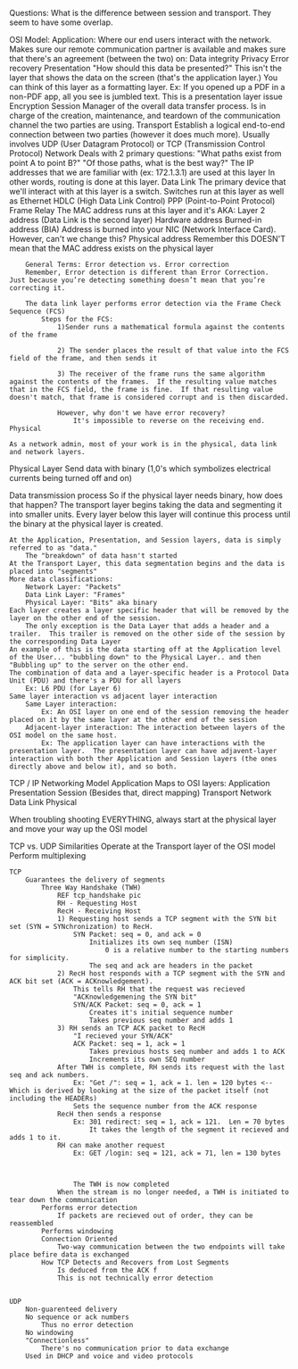 Questions: What is the difference between session and transport.  They seem to have some overlap.

OSI Model:
    Application:
        Where our end users interact with the network.
        Makes sure our remote communication partner is available and makes sure that there's an agreement (between the two) on:
            Data integrity
            Privacy
            Error recovery
    Presentation
        "How should this data be presented?"
            This isn't the layer that shows the data on the screen (that's the application layer.)
        You can think of this layer as a formatting layer.
            Ex: If you opened up a PDF in a non-PDF app, all you see is jumbled text.
                This is a presentation layer issue
        Encryption
    Session
        Manager of the overall data transfer process.
        Is in charge of the creation, maintenance, and teardown of the communication channel the two parties are using.
    Transport
        Establish a logical end-to-end connection between two parties (however it does much more).
        Usually involves UDP (User Datagram Protocol) or TCP (Transmission Control Protocol)
    Network
        Deals with 2 primary questions:
            "What paths exist from point A to point B?"
            "Of those paths, what is the best way?"
        The IP addresses that we are familiar with (ex: 172.1.3.1) are used at this layer
            In other words, routing is done at this layer.
    Data Link
        The primary device that we'll interact with at this layer is a switch.
        Switches run at this layer as well as
            Ethernet
            HDLC (High Data Link Control)
            PPP (Point-to-Point Protocol)
            Frame Relay
        The MAC address runs at this layer and it's AKA:
            Layer 2 address (Data Link is the second layer)
            Hardware address
            Burned-in address (BIA)
                Address is burned into your NIC (Network Interface Card).
                    However, can't we change this?
            Physical address
                Remember this DOESN'T mean that the MAC address exists on the physical layer

        General Terms: Error detection vs. Error correction
        Remember, Error detection is different than Error Correction.  Just because you’re detecting something doesn’t mean that you’re correcting it.

        The data link layer performs error detection via the Frame Check Sequence (FCS)
            Steps for the FCS:
                1)Sender runs a mathematical formula against the contents of the frame

                2) The sender places the result of that value into the FCS field of the frame, and then sends it

                3) The receiver of the frame runs the same algorithm against the contents of the frames.  If the resulting value matches that in the FCS field, the frame is fine.  If that resulting value doesn't match, that frame is considered corrupt and is then discarded.

                However, why don't we have error recovery?
                    It's impossible to reverse on the receiving end.
    Physical

    As a network admin, most of your work is in the physical, data link and network layers.



Physical Layer
    Send data with binary (1,0's which symbolizes electrical currents being turned off and on)

Data transmission process
    So if the physical layer needs binary, how does that happen?
        The transport layer begins taking the data and segmenting it into smaller units.  Every layer below this layer will continue this process until the binary at the physical layer is created.

    At the Application, Presentation, and Session layers, data is simply referred to as "data."
        The "breakdown" of data hasn't started
    At the Transport Layer, this data segmentation begins and the data is placed into "segments"
    More data classifications:
        Network Layer: "Packets"
        Data Link Layer: "Frames"
        Physical Layer: "Bits" aka binary
    Each layer creates a layer specific header that will be removed by the layer on the other end of the session.
        The only exception is the Data Layer that adds a header and a trailer.  This trailer is removed on the other side of the session by the corresponding Data Layer
    An example of this is the data starting off at the Application level of the User... "bubbling down" to the Physical Layer.. and then "Bubbling up" to the server on the other end.
    The combination of data and a layer-specific header is a Protocol Data Unit (PDU) and there's a PDU for all layers
        Ex: L6 PDU (for Layer 6)
    Same layer interaction vs adjacent layer interaction
        Same Layer interaction:
            Ex: An OSI layer on one end of the session removing the header placed on it by the same layer at the other end of the session
        Adjacent-layer interaction: The interaction between layers of the OSI model on the same host.
            Ex: The application layer can have interactions with the presentation layer.  The presentation layer can have adjavent-layer interaction with both ther Application and Session layers (the ones directly above and below it), and so both.

TCP / IP Networking Model
    Application
        Maps to OSI layers:
            Application
            Presentation
            Session
            (Besides that, direct mapping)
    Transport
    Network
    Data Link
    Physical

When troubling shooting EVERYTHING, always start at the physical layer and move your way up the OSI model

TCP vs. UDP
    Similarities
        Operate at the Transport layer of the OSI model
        Perform multiplexing

    TCP
        Guarantees the delivery of segments
            Three Way Handshake (TWH)
                REF tcp_handshake pic
                RH - Requesting Host
                RecH - Receiving Host
                1) Requesting host sends a TCP segment with the SYN bit set (SYN = SYNchronization) to RecH.
                    SYN Packet: seq = 0, and ack = 0
                        Initializes its own seq number (ISN)
                            0 is a relative number to the starting numbers for simplicity.
                        The seq and ack are headers in the packet
                2) RecH host responds with a TCP segment with the SYN and ACK bit set (ACK = ACKnowledgement).
                    This tells RH that the request was recieved
                    "ACKnowledgemening the SYN bit"
                    SYN/ACK Packet: seq = 0, ack = 1
                        Creates it's initial sequence number
                        Takes previous seq number and adds 1
                3) RH sends an TCP ACK packet to RecH
                    "I recieved your SYN/ACK"
                    ACK Packet: seq = 1, ack = 1
                        Takes previous hosts seq number and adds 1 to ACK
                        Increments its own SEQ number
                After TWH is complete, RH sends its request with the last seq and ack numbers.
                    Ex: "Get /": seq = 1, ack = 1. len = 120 bytes <-- Which is derived by looking at the size of the packet itself (not including the HEADERs)
                    Sets the sequence number from the ACK response
                RecH then sends a response
                    Ex: 301 redirect: seq = 1, ack = 121.  Len = 70 bytes
                        It takes the length of the segment it recieved and adds 1 to it.
                RH can make another request
                    Ex: GET /login: seq = 121, ack = 71, len = 130 bytes



                    The TWH is now completed
                When the stream is no longer needed, a TWH is initiated to tear down the communication 
            Performs error detection
                If packets are recieved out of order, they can be reassembled 
            Performs windowing
            Connection Oriented
                Two-way communication between the two endpoints will take place befire data is exchanged 
            How TCP Detects and Recovers from Lost Segments
                Is deduced from the ACK f
                This is not technically error detection


    UDP
        Non-guarenteed delivery
        No sequence or ack numbers
            Thus no error detection
        No windowing
        "Connectionless"
            There's no communication prior to data exchange
        Used in DHCP and voice and video protocols



